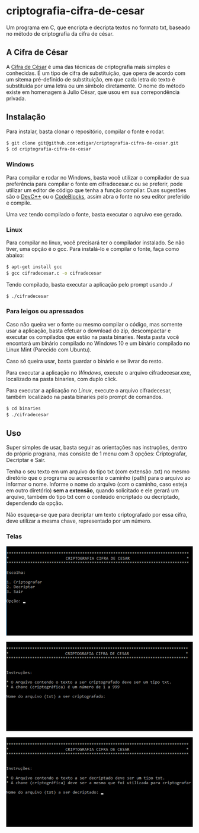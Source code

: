 # criptografia-cifra-de-cesar
Um programa em C, que encripta e decripta textos no formato txt, baseado no método de criptografia da cifra de césar.

## A Cifra de César

A [Cifra de César](https://pt.wikipedia.org/wiki/Cifra_de_C%C3%A9sar) é uma das técnicas de criptografia mais simples e conhecidas. É um tipo de cifra de substituição, que opera de acordo com um sitema pré-definido de substituição, em que cada letra do texto é substituída por uma letra ou um símbolo diretamente. O nome do método existe em homenagem à Julio César, que usou em sua correpondência privada.

## Instalação
Para instalar, basta clonar o repositório, compilar o fonte e rodar.

```bash
$ git clone git@github.com:edigar/criptografia-cifra-de-cesar.git
$ cd criptografia-cifra-de-cesar
```

### Windows
Para compilar e rodar no Windows, basta você utilizar o compilador de sua preferência para compilar o fonte em cifradecesar.c ou se preferir, pode utilizar um editor de código que tenha a função compilar.
Duas sugestões são o [DevC++](https://www.bloodshed.net/dev/devcpp.html "Download DevC++") ou o [CodeBlocks](http://www.codeblocks.org/ "CodeBlocks"), assim abra o fonte no seu editor preferido e compile.

Uma vez tendo compilado o fonte, basta executar o aqruivo exe gerado.

### Linux
Para compilar no linux, você precisará ter o compilador instalado. Se não tiver, uma opção é o gcc. Para instalá-lo e compilar o fonte, faça como abaixo:

```bash
$ apt-get install gcc
$ gcc cifradecesar.c -o cifradecesar
```

Tendo compilado, basta executar a aplicação pelo prompt usando ./
```bash
$ ./cifradecesar
```

### Para leigos ou apressados
Caso não queira ver o fonte ou mesmo compilar o código, mas somente usar a aplicação, basta efetuar o download do zip, descompactar e executar os compilados que estão na pasta binaries. Nesta pasta você encontará um binário compilado no Windows 10 e um binário compilado no Linux Mint (Parecido com Ubuntu).

Caso só queira usar, basta guardar o binário e se livrar do resto.

Para executar a aplicação no *Windows*, execute o arquivo cifradecesar.exe, localizado na pasta binaries, com duplo click.

Para executar a aplicação no *Linux*, execute o arquivo cifradecesar, também localizado na pasta binaries pelo prompt de comandos.
```bash
$ cd binaries
$ ./cifradecesar
```

## Uso

Super simples de usar, basta seguir as orientações nas instruções, dentro do próprio prograna, mas consiste de 1 menu com 3 opções: Criptografar, Decriptar e Sair.

Tenha o seu texto em um arquivo do tipo txt (com extensão .txt) no mesmo diretório que o programa ou acrescente o caminho (path) para o arquivo ao informar o nome. Informe o nome do arquivo (com o caminho, caso esteja em outro diretório) **sem a extensão**, quando solicitado e ele gerará um arquivo, também do tipo txt com o conteúdo encriptado ou decriptado, dependendo da opção.

Não esqueça-se que para decriptar um texto criptografado por essa cifra, deve utilizar a mesma chave, representado por um número.

### Telas
![Screenshot](images/menu.png "Menu")

![Screenshot](images/criptografar.png "Criptografar")

![Screenshot](images/decriptar.png "Decriptar")